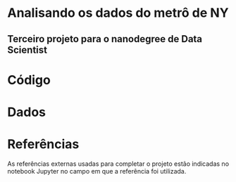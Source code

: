 # Analisando os dados do metrô de NY
## Terceiro projeto para o nanodegree de Data Scientist

# Código

# Dados

# Referências
As referências externas usadas para completar o projeto estão indicadas no notebook Jupyter no campo em que a referência foi utilizada.

